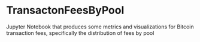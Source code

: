 # TransactonFeesByPool
Jupyter Notebook that produces some metrics and visualizations for Bitcoin transaction fees, specifically the distribution of fees by pool

